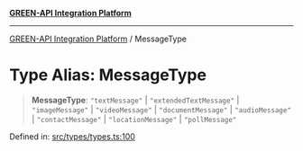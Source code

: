 [**GREEN-API Integration Platform**](../README.md)

***

[GREEN-API Integration Platform](../globals.md) / MessageType

# Type Alias: MessageType

> **MessageType**: `"textMessage"` \| `"extendedTextMessage"` \| `"imageMessage"` \| `"videoMessage"` \| `"documentMessage"` \| `"audioMessage"` \| `"contactMessage"` \| `"locationMessage"` \| `"pollMessage"`

Defined in: [src/types/types.ts:100](https://github.com/green-api/greenapi-integration/blob/26b7312501b16e05fb46a2946b8bfa77b8bc003e/src/types/types.ts#L100)
